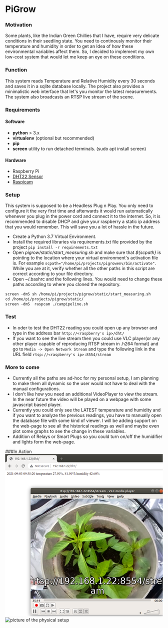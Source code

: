# PiGrow

### Motivation
Some plants, like the Indian Green Chillies that I have, require very delicate conditions in their seedling state. You need to continously monitor their temperature and humidity in order to get an Idea of how these environmental variables affect them. So, I decided to implement my own low-cost system that would let me keep an eye on these conditions.

### Function
This system reads Temperature and Relative Humidity every 30 seconds and saves it in a sqlite database locally. The project also provides a minimalistic web interface that let's you monitor the latest measurements. The system also broadcasts an RTSP live stream of the scene.

### Requirements

#### Software
  - **python** > 3.x
  - **virtualenv** (optional but recommended)
  - **pip**
  - **screen** utility to run detached terminals. (sudo apt install screen)

#### Hardware
  - Raspberry Pi
  - [DHT22 Sensor](https://www.amazon.it/gp/product/B07CM2VLBK/ref=ppx_yo_dt_b_asin_title_o00_s00?ie=UTF8&psc=1)
  - [Raspicam](https://www.amazon.it/gp/product/B073RCXGQS/ref=ppx_yo_dt_b_asin_title_o09_s00?ie=UTF8&psc=1)
 
### Setup
This system is supposed to be a Headless Plug n Play. You only need to configure it the very first time and afterwards it would run automatically whenever you plug in the power cord and connect it to the internet. So, it is recommended to disable DHCP and give your raspberry a static ip address that you would remember. This will save you a lot of hassle in the future.

  - Create a Python 3.7 Virtual Environment.
  - Install the required libraries via requirements.txt file provided by the project  ``` pip install -r requirements.txt ```
  - Open *pigrow/static/start_measuring.sh* and make sure that *${scpath}* is pointing to the location where your virtual environment's activation file is. For example ``` scpath="/home/pi/projects/pigrowenv/bin/activate" ```. While you are at it, verify whether all the other paths in this script are correct according to your file directory.
  - Open ~/.bashrc and the following lines. You would need to change these paths according to where you cloned the repository.

```
screen -dmS sh /home/pi/projects/pigrow/static/start_measuring.sh
cd /home/pi/projects/pigrow/static/
screen -dmS  raspcam ./campipeline.sh
```

### Test
- In oder to test the DHT22 reading you could open up any browser and type in the address bar ```http://<raspberry's ip>/dht/```
- If you want to see the live stream then you could use VLC player(or any other player capable of reproducing RTSP stream in .h264 format) and go to ```Media -> Open Network Stream``` and type the following link in the URL field ```rtsp://<raspberry's ip>:8554/stream```


### More to come
- Currently all the paths are ad-hoc for my personal setup, I am planning to make them all dynamic so the user would not have to deal with the manual configurations.
- I don't like how you need an additional VideoPlayer to view the stream. In the near future the video will be played on a webpage with some javascript based player.
- Currently you could only see the LATEST temperature and humidity and if you want to analyze the previous readings, you have to manually open the database file with some kind of viewer. I will be adding support on the web-page to see all the historical readings as well and maybe even plot some graphs to see the change in these variables.
- Addition of Relays or Smart Plugs so you could turn on/off the humidifier and lights form the web-page.

###In Action
![screenshot of the system in action](https://github.com/organicopium/pigrow/blob/main/example2.png?raw=true)
![picture of the physical setup](https://github.com/organicopium/pigrow/blob/main/setup2.jpg?raw=true)

